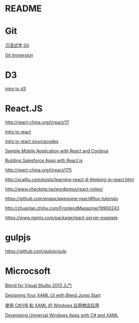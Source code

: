 README
======

# Git

[沉浸式学 Git](http://igit.linuxtoy.org/index.html)

[Git Immersion](http://gitimmersion.com/)

# D3

[intro to d3](https://github.com/square/intro-to-d3) 

# React.JS

http://react-china.org/t/react/17

[intro to react](http://fraserxu.me/intro-to-react/)

[intro to react sourcecodes](https://github.com/fraserxu/intro-to-react)

[Sample Mobile Application with React and Cordova](http://coenraets.org/blog/2014/12/sample-mobile-application-with-react-and-cordova/)

[Building Salesforce Apps with React.js](http://coenraets.org/blog/2014/12/salesforce-reactjs-sample-app/)

http://react-china.org/t/react/175

http://xcatliu.com/posts/learning-react-4-thinking-in-react.html

http://www.checkme.tw/wordpress/react-notes/

https://github.com/enaqx/awesome-react#flux-tutorials

http://zhuanlan.zhihu.com/FrontendMagazine/19900243

https://www.npmjs.com/package/react-server-example

# gulpjs

https://github.com/gulpjs/gulp

# Microcsoft

[Blend for Visual Studio 2013 入门](http://msdn.microsoft.com/zh-cn/library/jj171012.aspx)

[Designing Your XAML UI with Blend Jump Start](http://www.microsoftvirtualacademy.com/training-courses/designing-your-xaml-ui-with-blend-jump-start)

[使用 C#/VB 和 XAML 的 Windows 应用商店应用](http://msdn.microsoft.com/zh-cn/library/windows/apps/hh986965.aspx)

[Developing Universal Windows Apps with C# and XAML](http://www.microsoftvirtualacademy.com/training-courses/developing-universal-windows-apps-with-c-and-xaml)

